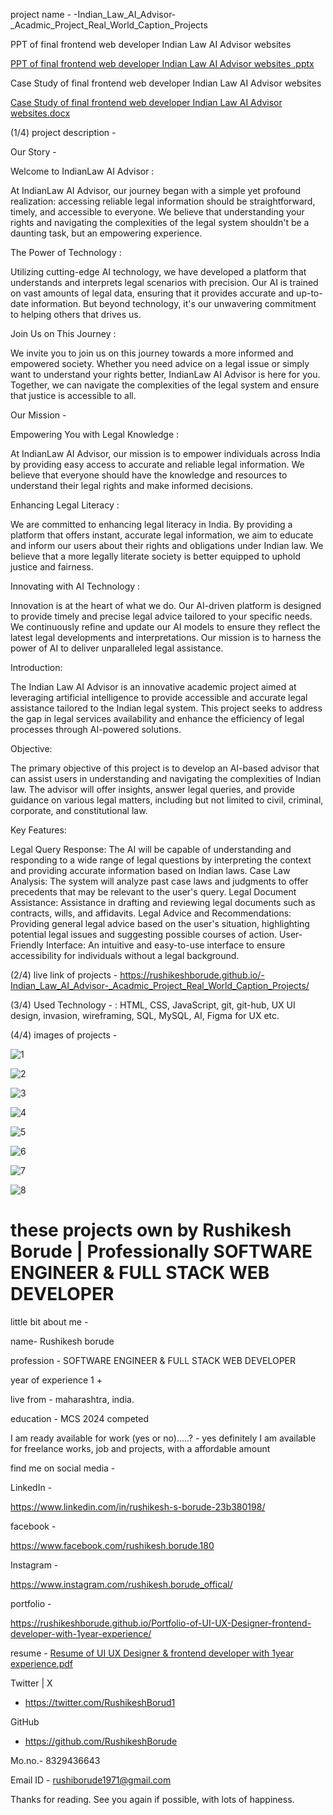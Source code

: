 project name - -Indian_Law_AI_Advisor-_Acadmic_Project_Real_World_Caption_Projects


PPT of final frontend web developer Indian Law AI Advisor websites 

[PPT of final frontend web developer Indian Law AI Advisor websites .pptx](https://github.com/user-attachments/files/15757224/PPT.of.final.frontend.web.developer.Indian.Law.AI.Advisor.websites.pptx)


Case Study of final frontend web developer Indian Law AI Advisor websites

[Case Study of final frontend web developer Indian Law AI Advisor websites.docx](https://github.com/user-attachments/files/15757226/Case.Study.of.final.frontend.web.developer.Indian.Law.AI.Advisor.websites.docx)



(1/4)  project description - 


Our Story - 


Welcome to IndianLaw AI Advisor :

At IndianLaw AI Advisor, our journey began with a simple yet profound realization: accessing reliable legal information should be straightforward, timely, and accessible to everyone. We believe that understanding your rights and navigating the complexities of the legal system shouldn't be a daunting task, but an empowering experience.



The Power of Technology :

Utilizing cutting-edge AI technology, we have developed a platform that understands and interprets legal scenarios with precision. Our AI is trained on vast amounts of legal data, ensuring that it provides accurate and up-to-date information. But beyond technology, it's our unwavering commitment to helping others that drives us.



Join Us on This Journey :

We invite you to join us on this journey towards a more informed and empowered society. Whether you need advice on a legal issue or simply want to understand your rights better, IndianLaw AI Advisor is here for you. Together, we can navigate the complexities of the legal system and ensure that justice is accessible to all.



Our Mission -


Empowering You with Legal Knowledge :

At IndianLaw AI Advisor, our mission is to empower individuals across India by providing easy access to accurate and reliable legal information. We believe that everyone should have the knowledge and resources to understand their legal rights and make informed decisions.


Enhancing Legal Literacy :

We are committed to enhancing legal literacy in India. By providing a platform that offers instant, accurate legal information, we aim to educate and inform our users about their rights and obligations under Indian law. We believe that a more legally literate society is better equipped to uphold justice and fairness.


Innovating with AI Technology :

Innovation is at the heart of what we do. Our AI-driven platform is designed to provide timely and precise legal advice tailored to your specific needs. We continuously refine and update our AI models to ensure they reflect the latest legal developments and interpretations. Our mission is to harness the power of AI to deliver unparalleled legal assistance.




Introduction:

The Indian Law AI Advisor is an innovative academic project aimed at leveraging artificial intelligence to provide accessible and accurate legal assistance tailored to the Indian legal system. This project seeks to address the gap in legal services availability and enhance the efficiency of legal processes through AI-powered solutions.

Objective:

The primary objective of this project is to develop an AI-based advisor that can assist users in understanding and navigating the complexities of Indian law. The advisor will offer insights, answer legal queries, and provide guidance on various legal matters, including but not limited to civil, criminal, corporate, and constitutional law.

Key Features:

Legal Query Response: The AI will be capable of understanding and responding to a wide range of legal questions by interpreting the context and providing accurate information based on Indian laws.
Case Law Analysis: The system will analyze past case laws and judgments to offer precedents that may be relevant to the user's query.
Legal Document Assistance: Assistance in drafting and reviewing legal documents such as contracts, wills, and affidavits.
Legal Advice and Recommendations: Providing general legal advice based on the user's situation, highlighting potential legal issues and suggesting possible courses of action.
User-Friendly Interface: An intuitive and easy-to-use interface to ensure accessibility for individuals without a legal background.

(2/4)  live link of projects - 
https://rushikeshborude.github.io/-Indian_Law_AI_Advisor-_Acadmic_Project_Real_World_Caption_Projects/

(3/4)  Used Technology - 
: HTML, CSS, JavaScript, git, git-hub, UX UI design, invasion, wireframing, SQL, MySQL, AI, Figma for UX etc.

(4/4)  images of projects - 

![1](https://github.com/RushikeshBorude/-Indian_Law_AI_Advisor-_Acadmic_Project_Real_World_Caption_Projects/assets/86228914/90b390db-bfe0-4daf-8a56-88b3261de4f1)

![2](https://github.com/RushikeshBorude/-Indian_Law_AI_Advisor-_Acadmic_Project_Real_World_Caption_Projects/assets/86228914/3802a1c2-e9bb-4637-9b89-5d6ddabaad6b)

![3](https://github.com/RushikeshBorude/-Indian_Law_AI_Advisor-_Acadmic_Project_Real_World_Caption_Projects/assets/86228914/884758eb-c119-4a1d-8c37-a3fcf6076a5d)

![4](https://github.com/RushikeshBorude/-Indian_Law_AI_Advisor-_Acadmic_Project_Real_World_Caption_Projects/assets/86228914/ac89fe50-3db6-42fa-8fae-56c4f08815c0)

![5](https://github.com/RushikeshBorude/-Indian_Law_AI_Advisor-_Acadmic_Project_Real_World_Caption_Projects/assets/86228914/021b094e-fe5e-45f6-8ab8-d992640bbcb6)

![6](https://github.com/RushikeshBorude/-Indian_Law_AI_Advisor-_Acadmic_Project_Real_World_Caption_Projects/assets/86228914/4d594d62-0db4-4b72-aa4b-c8c93f3c2ed1)

![7](https://github.com/RushikeshBorude/-Indian_Law_AI_Advisor-_Acadmic_Project_Real_World_Caption_Projects/assets/86228914/c0f9a6ba-b300-4a27-9c79-295814f2319e)

![8](https://github.com/RushikeshBorude/-Indian_Law_AI_Advisor-_Acadmic_Project_Real_World_Caption_Projects/assets/86228914/2eb14853-0534-4d97-86fb-8965ea17ffb8)






# these projects own by Rushikesh Borude | Professionally SOFTWARE ENGINEER & FULL STACK WEB DEVELOPER

little bit about me - 

name- Rushikesh borude

profession - SOFTWARE ENGINEER & FULL STACK WEB DEVELOPER

year of experience 1 +

live from - maharashtra, india.

education - MCS 2024 competed

I am ready available for work (yes or no).....?  -  yes definitely I am available for freelance works, job and projects, with a affordable amount



find me on social media - 

LinkedIn -  

https://www.linkedin.com/in/rushikesh-s-borude-23b380198/ 

facebook - 

https://www.facebook.com/rushikesh.borude.180 

Instagram -

https://www.instagram.com/rushikesh.borude_offical/



portfolio   -   

 https://rushikeshborude.github.io/Portfolio-of-UI-UX-Designer-frontend-developer-with-1year-experience/


resume - 
[Resume of UI UX Designer & frontend developer with 1year experience.pdf](https://github.com/user-attachments/files/15759198/Resume.of.UI.UX.Designer.frontend.developer.with.1year.experience.pdf)






Twitter | X

- https://twitter.com/RushikeshBorud1 

GitHub 

-  https://github.com/RushikeshBorude 


Mo.no.- 8329436643	

Email ID - rushiborude1971@gmail.com



Thanks for reading. See you again if possible, with lots of happiness.

